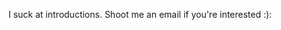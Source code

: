 I suck at introductions. Shoot me an email if you're interested :):


<!---
gsinay/gsinay is a ✨ special ✨ repository because its `README.md` (this file) appears on your GitHub profile.
You can click the Preview link to take a look at your changes.
--->
